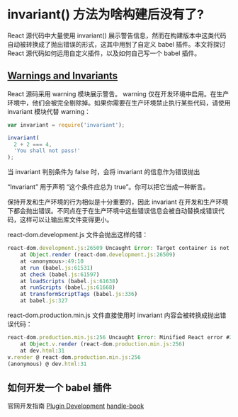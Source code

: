 # invariant() 方法为啥构建后没有了?

React 源代码中大量使用 invariant() 展示警告信息，然而在构建版本中这类代码自动被转换成了抛出错误的形式，这其中用到了自定义 babel 插件。本文将探讨 React 源代码如何运用自定义插件，以及如何自己写一个 babel 插件。

## [Warnings and Invariants](https://reactjs.org/docs/codebase-overview.html#warnings-and-invariants)

React 源码采用 warning 模块展示警告。
warning 仅在开发环境中启用。在生产环境中，他们会被完全剔除掉。如果你需要在生产环境禁止执行某些代码，请使用 invariant 模块代替 warning：

```js
var invariant = require('invariant');

invariant(
  2 + 2 === 4,
  'You shall not pass!'
);
```

当 invariant 判别条件为 false 时，会将 invariant 的信息作为错误抛出

“Invariant” 用于声明 “这个条件应总为 true”。你可以把它当成一种断言。

保持开发和生产环境的行为相似是十分重要的，因此 invariant 在开发和生产环境下都会抛出错误。不同点在于在生产环境中这些错误信息会被自动替换成错误代码，这样可以让输出库文件变得更小。

react-dom.development.js 文件会抛出这样的错：

```js
react-dom.development.js:26509 Uncaught Error: Target container is not a DOM element.
    at Object.render (react-dom.development.js:26509)
    at <anonymous>:49:10
    at run (babel.js:61531)
    at check (babel.js:61597)
    at loadScripts (babel.js:61638)
    at runScripts (babel.js:61668)
    at transformScriptTags (babel.js:336)
    at babel.js:327
```

react-dom.production.min.js 文件直接使用时 invariant 内容会被转换成抛出错误代码：

```js
react-dom.production.min.js:256 Uncaught Error: Minified React error #200; visit https://reactjs.org/docs/error-decoder.html?invariant=200 for the full message or use the non-minified dev environment for full errors and additional helpful warnings.
    at Object.v.render (react-dom.production.min.js:256)
    at dev.html:31
v.render @ react-dom.production.min.js:256
(anonymous) @ dev.html:31
```

## 如何开发一个 babel 插件

官网开发指南 [Plugin Development](https://babeljs.io/docs/en/plugins#plugin-development) [handle-book](https://github.com/jamiebuilds/babel-handbook)


